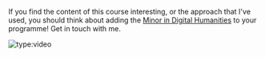 If you find the content of this course interesting, or the approach that I've used, you should think about adding the [Minor in Digital Humanities](https://carleton.ca/dighum/minor-in-digital-humanities/) to your programme! Get in touch with me.



![type:video](https://www.youtube.com/watch?v=Yf_SVyO5av4)